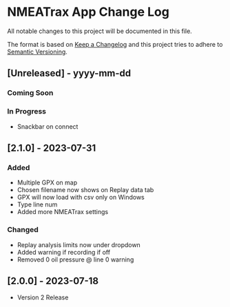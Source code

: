 # NMEATrax App Change Log
All notable changes to this project will be documented in this file.
 
The format is based on [Keep a Changelog](http://keepachangelog.com/)
and this project tries to adhere to [Semantic Versioning](http://semver.org/).

## [Unreleased] - yyyy-mm-dd
 
### Coming Soon

### In Progress
- Snackbar on connect


## [2.1.0] - 2023-07-31

### Added
- Multiple GPX on map
- Chosen filename now shows on Replay data tab
- GPX will now load with csv only on Windows
- Type line num
- Added more NMEATrax settings

### Changed
- Replay analysis limits now under dropdown
- Added warning if recording if off
- Removed 0 oil pressure @ line 0 warning


## [2.0.0] - 2023-07-18
- Version 2 Release
